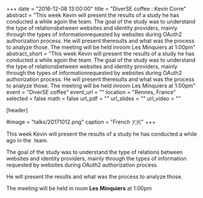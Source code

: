 +++
date = "2016-12-08 13:00:00"
title = "DiverSE coffee : Kevin Corre"
abstract = "This week Kevin will present the results of a study he has conducted a while agoin the team. The goal of the study was to understand the type of relationsbetween websites and identity providers, mainly through the types of informationrequested by websites during OAuth2 authorization process. He will present theresults and what was the process to analyze those. The meeting will be held inroom Les Minquiers at 1:00pm"
abstract_short = "This week Kevin will present the results of a study he has conducted a while agoin the team. The goal of the study was to understand the type of relationsbetween websites and identity providers, mainly through the types of informationrequested by websites during OAuth2 authorization process. He will present theresults and what was the process to analyze those. The meeting will be held inroom Les Minquiers at 1:00pm"
event = "DiverSE coffee"
event_url = ""
location = "Rennes, France"
selected = false
math = false
url_pdf = ""
url_slides = ""
url_video = ""


[header]

#image = "talks/20171012.png"
caption = "French :fr:"
+++


This week Kevin will present the results of a study he has conducted a while ago in the  team.

The goal of the study was to understand the type of relations between websites and identity providers, mainly through the types of information requested by websites during OAuth2 authorization process.

He will present the results and what was the process to analyze those.

The meeting will be held in room <strong>Les Minquiers</strong> at 1:00pm
